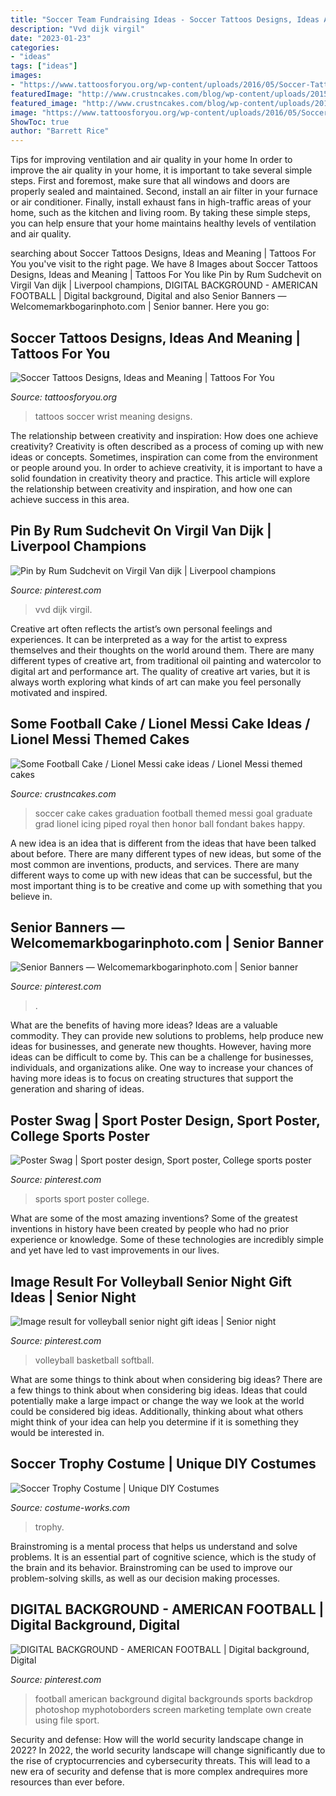 ```yaml
---
title: "Soccer Team Fundraising Ideas - Soccer Tattoos Designs, Ideas And Meaning"
description: "Vvd dijk virgil"
date: "2023-01-23"
categories:
- "ideas"
tags: ["ideas"]
images:
- "https://www.tattoosforyou.org/wp-content/uploads/2016/05/Soccer-Tattoos-on-Wrist.jpg"
featuredImage: "http://www.crustncakes.com/blog/wp-content/uploads/2015/06/638546333f56d1cd290f3bb89ab7cbf0.jpg"
featured_image: "http://www.crustncakes.com/blog/wp-content/uploads/2015/06/638546333f56d1cd290f3bb89ab7cbf0.jpg"
image: "https://www.tattoosforyou.org/wp-content/uploads/2016/05/Soccer-Tattoos-on-Wrist.jpg"
ShowToc: true
author: "Barrett Rice"
---
```



Tips for improving ventilation and air quality in your home
In order to improve the air quality in your home, it is important to take several simple steps. First and foremost, make sure that all windows and doors are properly sealed and maintained. Second, install an air filter in your furnace or air conditioner. Finally, install exhaust fans in high-traffic areas of your home, such as the kitchen and living room. By taking these simple steps, you can help ensure that your home maintains healthy levels of ventilation and air quality.

	

		
searching about Soccer Tattoos Designs, Ideas and Meaning | Tattoos For You you've visit to the right page. We have 8 Images about Soccer Tattoos Designs, Ideas and Meaning | Tattoos For You like Pin by Rum Sudchevit on Virgil Van dijk | Liverpool champions, DIGITAL BACKGROUND - AMERICAN FOOTBALL | Digital background, Digital and also Senior Banners — Welcomemarkbogarinphoto.com | Senior banner. Here you go:
		
    
## Soccer Tattoos Designs, Ideas And Meaning | Tattoos For You

<img loading=lazy src="https://www.tattoosforyou.org/wp-content/uploads/2016/05/Soccer-Tattoos-on-Wrist.jpg" onerror="this.onerror=null;this.src='https://tse1.mm.bing.net/th?id=OIP.k5_u4QGXrQg160WzEBrk3AAAAA&amp;pid=15.1';" alt="Soccer Tattoos Designs, Ideas and Meaning | Tattoos For You">

_Source: tattoosforyou.org_

>tattoos soccer wrist meaning designs. 

	

The relationship between creativity and inspiration: How does one achieve creativity?
Creativity is often described as a process of coming up with new ideas or concepts. Sometimes, inspiration can come from the environment or people around you. In order to achieve creativity, it is important to have a solid foundation in creativity theory and practice. This article will explore the relationship between creativity and inspiration, and how one can achieve success in this area.

    
## Pin By Rum Sudchevit On Virgil Van Dijk | Liverpool Champions

<img loading=lazy src="https://i.pinimg.com/736x/17/1a/d2/171ad2407215bb002856bf4f79149f68.jpg" onerror="this.onerror=null;this.src='https://tse3.mm.bing.net/th?id=OIP.UbyV81GYUnXUkk7klKuVugHaNK&amp;pid=15.1';" alt="Pin by Rum Sudchevit on Virgil Van dijk | Liverpool champions">

_Source: pinterest.com_

>vvd dijk virgil. 

	

Creative art often reflects the artist’s own personal feelings and experiences. It can be interpreted as a way for the artist to express themselves and their thoughts on the world around them. There are many different types of creative art, from traditional oil painting and watercolor to digital art and performance art. The quality of creative art varies, but it is always worth exploring what kinds of art can make you feel personally motivated and inspired.

    
## Some Football Cake / Lionel Messi Cake Ideas / Lionel Messi Themed Cakes

<img loading=lazy src="http://www.crustncakes.com/blog/wp-content/uploads/2015/06/638546333f56d1cd290f3bb89ab7cbf0.jpg" onerror="this.onerror=null;this.src='https://tse3.mm.bing.net/th?id=OIP.32TQK9WQKeC9cjQtgstV2QHaJ3&amp;pid=15.1';" alt="Some Football Cake / Lionel Messi cake ideas / Lionel Messi themed cakes">

_Source: crustncakes.com_

>soccer cake cakes graduation football themed messi goal graduate grad lionel icing piped royal then honor ball fondant bakes happy. 

	

A new idea is an idea that is different from the ideas that have been talked about before. There are many different types of new ideas, but some of the most common are inventions, products, and services. There are many different ways to come up with new ideas that can be successful, but the most important thing is to be creative and come up with something that you believe in.

    
## Senior Banners — Welcomemarkbogarinphoto.com | Senior Banner

<img loading=lazy src="https://i.pinimg.com/736x/ad/6f/b8/ad6fb8bb366ee6867a510ab0f4d70dd7.jpg" onerror="this.onerror=null;this.src='https://tse1.mm.bing.net/th?id=OIP.NWQ4bX7u1pUahQ-ZrCjM0QHaMV&amp;pid=15.1';" alt="Senior Banners — Welcomemarkbogarinphoto.com | Senior banner">

_Source: pinterest.com_

>. 

	

What are the benefits of having more ideas?
Ideas are a valuable commodity. They can provide new solutions to problems, help produce new ideas for businesses, and generate new thoughts. However, having more ideas can be difficult to come by. This can be a challenge for businesses, individuals, and organizations alike. One way to increase your chances of having more ideas is to focus on creating structures that support the generation and sharing of ideas.

    
## Poster Swag | Sport Poster Design, Sport Poster, College Sports Poster

<img loading=lazy src="https://i.pinimg.com/736x/b8/ff/69/b8ff69886370fe7863ab7351e502650f--sport-design-sports-graphics.jpg" onerror="this.onerror=null;this.src='https://tse3.mm.bing.net/th?id=OIP.3tTnbb7tj_06OTVI0nYd-AHaNJ&amp;pid=15.1';" alt="Poster Swag | Sport poster design, Sport poster, College sports poster">

_Source: pinterest.com_

>sports sport poster college. 

	

What are some of the most amazing inventions?
Some of the greatest inventions in history have been created by people who had no prior experience or knowledge. Some of these technologies are incredibly simple and yet have led to vast improvements in our lives.

    
## Image Result For Volleyball Senior Night Gift Ideas | Senior Night

<img loading=lazy src="https://i.pinimg.com/originals/a9/13/2d/a9132df7802dda9c5c5ff07304f74513.jpg" onerror="this.onerror=null;this.src='https://tse3.mm.bing.net/th?id=OIP.7veMhMbs-PzK7udYFuGuTQHaLH&amp;pid=15.1';" alt="Image result for volleyball senior night gift ideas | Senior night">

_Source: pinterest.com_

>volleyball basketball softball. 

	

What are some things to think about when considering big ideas?
There are a few things to think about when considering big ideas. Ideas that could potentially make a large impact or change the way we look at the world could be considered big ideas. Additionally, thinking about what others might think of your idea can help you determine if it is something they would be interested in.

    
## Soccer Trophy Costume | Unique DIY Costumes

<img loading=lazy src="https://photos.costume-works.com/full/soccer_trophy.jpg" onerror="this.onerror=null;this.src='https://tse1.mm.bing.net/th?id=OIP.lqCK1rSOFLkGwVCPUO1FXQHaNM&amp;pid=15.1';" alt="Soccer Trophy Costume | Unique DIY Costumes">

_Source: costume-works.com_

>trophy. 

	

Brainstroming is a mental process that helps us understand and solve problems. It is an essential part of cognitive science, which is the study of the brain and its behavior. Brainstroming can be used to improve our problem-solving skills, as well as our decision making processes.

    
## DIGITAL BACKGROUND - AMERICAN FOOTBALL | Digital Background, Digital

<img loading=lazy src="https://i.pinimg.com/736x/7f/ac/9e/7fac9e82098917f4e958badfce13b935.jpg" onerror="this.onerror=null;this.src='https://tse4.mm.bing.net/th?id=OIP.3VaUNM3PDcauRz_LPXskEwHaLH&amp;pid=15.1';" alt="DIGITAL BACKGROUND - AMERICAN FOOTBALL | Digital background, Digital">

_Source: pinterest.com_

>football american background digital backgrounds sports backdrop photoshop myphotoborders screen marketing template own create using file sport. 

	

Security and defense: How will the world security landscape change in 2022?
In 2022, the world security landscape will change significantly due to the rise of cryptocurrencies and cybersecurity threats. This will lead to a new era of security and defense that is more complex andrequires more resources than ever before.

